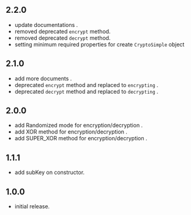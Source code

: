 ## 2.2.0

* update documentations .
* removed deprecated `encrypt` method.
* removed deprecated `decrypt` method.
* setting minimum required properties for create `CryptoSimple` object

## 2.1.0

* add more documents .
* deprecated `encrypt` method and replaced to `encrypting` .
* deprecated `decrypt` method and replaced to `decrypting` .

## 2.0.0

* add Randomized mode for encryption/decryption .
* add XOR method for encryption/decryption . 
* add SUPER_XOR method for encryption/decryption .

## 1.1.1

*  add subKey on constructor.


## 1.0.0

*  initial release.
